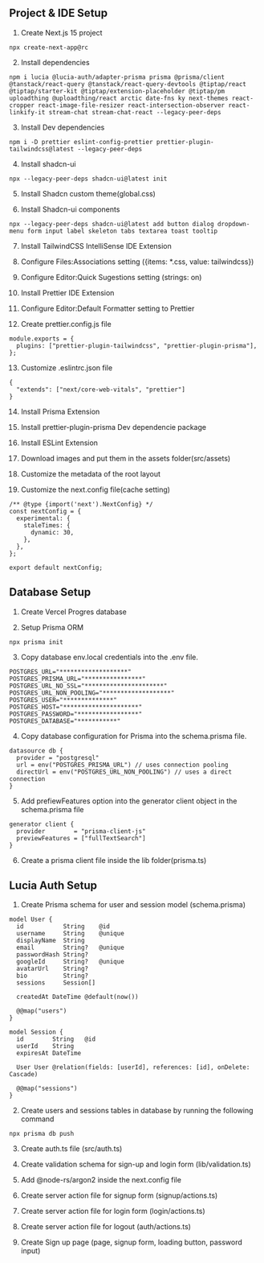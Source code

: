 ## Project & IDE Setup

1. Create Next.js 15 project

```
npx create-next-app@rc
```

2. Install dependencies

```
npm i lucia @lucia-auth/adapter-prisma prisma @prisma/client @tanstack/react-query @tanstack/react-query-devtools @tiptap/react @tiptap/starter-kit @tiptap/extension-placeholder @tiptap/pm uploadthing @uploadthing/react arctic date-fns ky next-themes react-cropper react-image-file-resizer react-intersection-observer react-linkify-it stream-chat stream-chat-react --legacy-peer-deps
```

3. Install Dev dependencies

```
npm i -D prettier eslint-config-prettier prettier-plugin-tailwindcss@latest --legacy-peer-deps
```

4. Install shadcn-ui

```
npx --legacy-peer-deps shadcn-ui@latest init
```

5. Install Shadcn custom theme(global.css)

6. Install Shadcn-ui components

```
npx --legacy-peer-deps shadcn-ui@latest add button dialog dropdown-menu form input label skeleton tabs textarea toast tooltip
```

7. Install TailwindCSS IntelliSense IDE Extension

8. Configure Files:Associations setting ({items: \*.css, value: tailwindcss})

9. Configure Editor:Quick Sugestions setting (strings: on)

10. Install Prettier IDE Extension

11. Configure Editor:Default Formatter setting to Prettier

12. Create prettier.config.js file

```
module.exports = {
  plugins: ["prettier-plugin-tailwindcss", "prettier-plugin-prisma"],
};
```

13. Customize .eslintrc.json file

```
{
  "extends": ["next/core-web-vitals", "prettier"]
}
```

14. Install Prisma Extension

15. Install prettier-plugin-prisma Dev dependencie package

16. Install ESLint Extension

17. Download images and put them in the assets folder(src/assets)

18. Customize the metadata of the root layout

19. Customize the next.config file(cache setting)

```
/** @type {import('next').NextConfig} */
const nextConfig = {
  experimental: {
    staleTimes: {
      dynamic: 30,
    },
  },
};

export default nextConfig;
```

## Database Setup

1. Create Vercel Progres database

2. Setup Prisma ORM

```
npx prisma init
```

3. Copy database env.local credentials into the .env file.

```
POSTGRES_URL="*******************"
POSTGRES_PRISMA_URL="****************"
POSTGRES_URL_NO_SSL="**********************"
POSTGRES_URL_NON_POOLING="*******************"
POSTGRES_USER="**************"
POSTGRES_HOST="*********************"
POSTGRES_PASSWORD="*****************"
POSTGRES_DATABASE="***********"
```

4. Copy database configuration for Prisma into the schema.prisma file.

```
datasource db {
  provider = "postgresql"
  url = env("POSTGRES_PRISMA_URL") // uses connection pooling
  directUrl = env("POSTGRES_URL_NON_POOLING") // uses a direct connection
}
```

5. Add prefiewFeatures option into the generator client object in the schema.prisma file

```
generator client {
  provider        = "prisma-client-js"
  previewFeatures = ["fullTextSearch"]
}
```

6. Create a prisma client file inside the lib folder(prisma.ts)

## Lucia Auth Setup

1. Create Prisma schema for user and session model (schema.prisma)

```
model User {
  id           String    @id
  username     String    @unique
  displayName  String
  email        String?   @unique
  passwordHash String?
  googleId     String?   @unique
  avatarUrl    String?
  bio          String?
  sessions     Session[]

  createdAt DateTime @default(now())

  @@map("users")
}

model Session {
  id        String   @id
  userId    String
  expiresAt DateTime

  User User @relation(fields: [userId], references: [id], onDelete: Cascade)

  @@map("sessions")
}
```

2. Create users and sessions tables in database by running the following command

```
npx prisma db push
```

3. Create auth.ts file (src/auth.ts)

4. Create validation schema for sign-up and login form (lib/validation.ts)

5. Add @node-rs/argon2 inside the next.config file

6. Create server action file for signup form (signup/actions.ts)

7. Create server action file for login form (login/actions.ts)

8. Create server action file for logout (auth/actions.ts)

9. Create Sign up page (page, signup form, loading button, password input)

